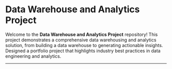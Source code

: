 # Data Warehouse and Analytics Project

Welcome to the **Data Warehouse and Analytics Project** repository! 
This project demonstrates a comprehensive data warehousing and analytics solution, from building a data warehouse to generating actionable insights. Designed a portfolio project that highlights industry best practices in data engineering and analytics. 

---
